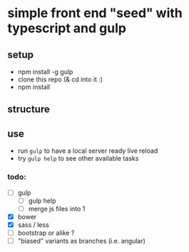 # simple front end "seed" with typescript and gulp

## setup

- npm install -g gulp
- clone this repo (& cd into it :)
- npm install


## structure

## use
- run `gulp` to have a local server ready live reload
- try `gulp help` to see other available tasks

### todo:
- [ ] gulp
	- [ ] gulp help
	- [ ] merge js files into 1
- [x] bower
- [x] sass / less
- [ ] bootstrap or alike ?
- [ ] "biased" variants as branches (i.e. angular)